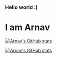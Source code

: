 ### Hello world :)

# I am Arnav

[![Arnav's GitHub stats](https://github-readme-stats.vercel.app/api?username=arnxv0&count_private=true&show_icons=true&bg_color=090C10&title_color=FE5454&text_color=ffffffff)](https://github.com/arnxv0)


[![Arnav's GitHub stats](https://github-readme-stats.vercel.app/api?username=arnxv0&count_private=true&theme=radical)](https://github.com/arnxv0)

<!--
**arnxv0/arnxv0** is a ✨ _special_ ✨ repository because its `README.md` (this file) appears on your GitHub profile.

Here are some ideas to get you started:

- 🔭 I’m currently working on ...
- 🌱 I’m currently learning ...
- 👯 I’m looking to collaborate on ...
- 🤔 I’m looking for help with ...
- 💬 Ask me about ...
- 📫 How to reach me: ...
- 😄 Pronouns: ...
- ⚡ Fun fact: ...
-->
